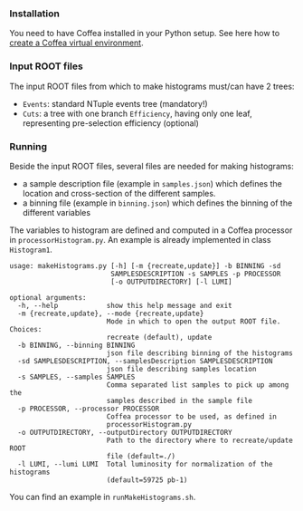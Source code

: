 ### Installation
You need to have Coffea installed in your Python setup. See here how to [create a Coffea virtual environment](https://github.com/jniedzie/SVJanalysis/wiki/Create-a-Coffea-virtual-environment).

### Input ROOT files
The input ROOT files from which to make histograms must/can have 2 trees:
* `Events`: standard NTuple events tree (mandatory!)
* `Cuts`: a tree with one branch `Efficiency`, having only one leaf, representing pre-selection efficiency (optional)

### Running
Beside the input ROOT files, several files are needed for making histograms:
* a sample description file (example in `samples.json`) which defines the location and cross-section of the different samples.
* a binning file (example in `binning.json`) which defines the binning of the different variables

The variables to histogram are defined and computed in a Coffea processor in `processorHistogram.py`. An example is already implemented in class `Histogram1`.

```
usage: makeHistograms.py [-h] [-m {recreate,update}] -b BINNING -sd
                         SAMPLESDESCRIPTION -s SAMPLES -p PROCESSOR
                         [-o OUTPUTDIRECTORY] [-l LUMI]

optional arguments:
  -h, --help            show this help message and exit
  -m {recreate,update}, --mode {recreate,update}
                        Mode in which to open the output ROOT file. Choices:
                        recreate (default), update
  -b BINNING, --binning BINNING
                        json file describing binning of the histograms
  -sd SAMPLESDESCRIPTION, --samplesDescription SAMPLESDESCRIPTION
                        json file describing samples location
  -s SAMPLES, --samples SAMPLES
                        Comma separated list samples to pick up among the
                        samples described in the sample file
  -p PROCESSOR, --processor PROCESSOR
                        Coffea processor to be used, as defined in
                        processorHistogram.py
  -o OUTPUTDIRECTORY, --outputDirectory OUTPUTDIRECTORY
                        Path to the directory where to recreate/update ROOT
                        file (default=./)
  -l LUMI, --lumi LUMI  Total luminosity for normalization of the histograms
                        (default=59725 pb-1)
```

You can find an example in `runMakeHistograms.sh`.